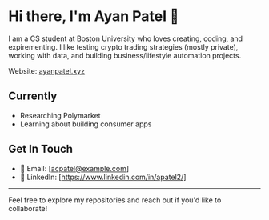 # Hi there, I'm Ayan Patel 👋

I am a CS student at Boston University who loves creating, coding, and expirementing. I like testing crypto trading strategies (mostly private), working with data, and building business/lifestyle automation projects.

Website: [ayanpatel.xyz](https://ayanpatel.xyz)
## Currently

- Researching Polymarket
- Learning about building consumer apps


## Get In Touch

- 📧 Email: [acpatel@example.com]
- 💼 LinkedIn: [https://www.linkedin.com/in/apatel2/]

---

Feel free to explore my repositories and reach out if you'd like to collaborate!
